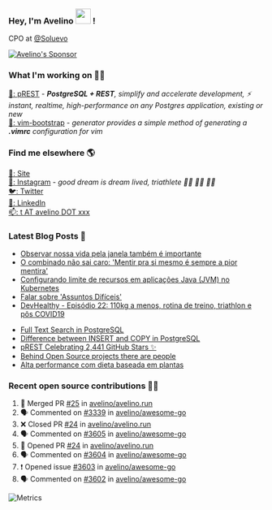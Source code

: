 ### Hey, I'm Avelino <img src="https://media.giphy.com/media/hvRJCLFzcasrR4ia7z/giphy.gif" width="30px"> !

CPO at [@Soluevo](https://soluevo.com.br/)

[![Avelino's Sponsor](https://user-images.githubusercontent.com/31996/90784634-dc4b7480-e2d7-11ea-94b0-48754ff3afb1.png)](https://github.com/sponsors/avelino)

### What I'm working on 👨‍💻

[🐘: pREST](https://github.com/prest/prest) - _**PostgreSQL + REST**, simplify and accelerate development, ⚡ instant, realtime, high-performance on any Postgres application, existing or new_<br />
[📝: vim-bootstrap](https://vim-bootstrap.com) - _generator provides a simple method of generating a **.vimrc** configuration for vim_

### Find me elsewhere 🌎

[🚀: Site](https://avelino.run) <br>
[📸: Instagram](https://instagram.com/avelinorun) - _good dream is dream lived, triathlete 🏊‍♂️ 🚴‍♂️ 🏃‍♂️_ <br>
[🐦: Twitter](https://twitter.com/avelinorun) <br>
[💼: LinkedIn](https://www.linkedin.com/in/avelinorun) <br>
[📫: t AT avelino DOT xxx](mailto:t+github@avelino.xxx)

### Latest Blog Posts 📕

<!-- BLOG:START -->
- [Observar nossa vida pela janela também é importante](https://avelino.run/observar-nossa-vida-pela-janela-tambem-e-importante/)
- [O combinado não sai caro: 'Mentir pra si mesmo é sempre a pior mentira'](https://avelino.run/o-combinado-nao-sai-caro-mentir-pra-si-mesmo-e-sempre-a-pior-mentira/)
- [Configurando limite de recursos em aplicações Java (JVM) no Kubernetes](https://avelino.run/configurando-limite-de-recursos-em-aplicacoes-java-jvm-no-kubernetes/)
- [Falar sobre 'Assuntos Difíceis'](https://avelino.run/falar-sobre-assuntos-dif%C3%ADceis/)
- [DevHealthy - Episódio 22: 110kg a menos, rotina de treino, triathlon e pôs COVID19](https://avelino.run/quote/lifestyle/devhealthy-22-podcast-110kg-a-menos-triathlon-pos-covid/)
<!-- BLOG:END -->
<!-- DEVTO:START -->
- [Full Text Search in PostgreSQL](https://dev.to/prestd/full-text-search-in-postgresql-4k6e)
- [Difference between INSERT and COPY in PostgreSQL](https://dev.to/prestd/difference-between-insert-and-copy-in-postgresql-1ifc)
- [pREST Celebrating 2,441 GitHub Stars ✨](https://dev.to/prestd/prest-celebrating-2-441-github-stars-9ln)
- [Behind Open Source projects there are people](https://dev.to/avelino/behind-open-source-projects-there-are-people-hd1)
- [Alta performance com dieta baseada em plantas](https://dev.to/avelino/alta-performance-com-dieta-baseada-em-plantas-ab3)
<!-- DEVTO:END -->

### Recent open source contributions 👨‍💻

<!--START_SECTION:activity-->
1. 🎉 Merged PR [#25](https://github.com/avelino/avelino.run/pull/25) in [avelino/avelino.run](https://github.com/avelino/avelino.run)
2. 🗣 Commented on [#3339](https://github.com/avelino/awesome-go/issues/3339) in [avelino/awesome-go](https://github.com/avelino/awesome-go)
3. ❌ Closed PR [#24](https://github.com/avelino/avelino.run/pull/24) in [avelino/avelino.run](https://github.com/avelino/avelino.run)
4. 🗣 Commented on [#3605](https://github.com/avelino/awesome-go/issues/3605) in [avelino/awesome-go](https://github.com/avelino/awesome-go)
5. 💪 Opened PR [#24](https://github.com/avelino/avelino.run/pull/24) in [avelino/avelino.run](https://github.com/avelino/avelino.run)
6. 🗣 Commented on [#3604](https://github.com/avelino/awesome-go/issues/3604) in [avelino/awesome-go](https://github.com/avelino/awesome-go)
7. ❗️ Opened issue [#3603](https://github.com/avelino/awesome-go/issues/3603) in [avelino/awesome-go](https://github.com/avelino/awesome-go)
8. 🗣 Commented on [#3602](https://github.com/avelino/awesome-go/issues/3602) in [avelino/awesome-go](https://github.com/avelino/awesome-go)
<!--END_SECTION:activity-->

![Metrics](https://metrics.lecoq.io/avelino)
<!--
[![Avelino's Github Stats](https://github-readme-stats.vercel.app/api?username=avelino&theme=dracula&border_radius=10&hide_border=true)](https://avelino.run/about/)
-->
